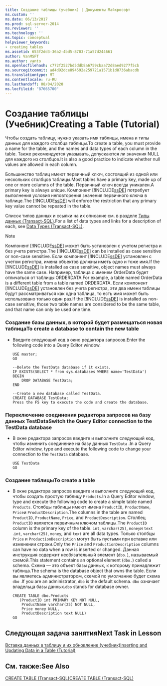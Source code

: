 ```yaml
---
title: Создание таблицы (учебник) | Документы Майкрософт
ms.custom: ''
ms.date: 06/13/2017
ms.prod: sql-server-2014
ms.reviewer: ''
ms.technology: ''
ms.topic: conceptual
helpviewer_keywords:
- creating tables
ms.assetid: 653f2dd3-36a2-4bd5-8703-71a57d244661
author: VanMSFT
ms.author: vanto
ms.openlocfilehash: c772f2527bd5ddb8a6759cbaa72d8aed9277f5cb
ms.sourcegitcommit: ad4d92dce894592a259721a1571b1d8736abacdb
ms.translationtype: MT
ms.contentlocale: ru-RU
ms.lasthandoff: 08/04/2020
ms.locfileid: "87665700"
---
```

# <a name="creating-a-table-tutorial"></a><span data-ttu-id="814dd-102">Создание таблицы (Учебник)</span><span class="sxs-lookup"><span data-stu-id="814dd-102">Creating a Table (Tutorial)</span></span>
  <span data-ttu-id="814dd-103">Чтобы создать таблицу, нужно указать имя таблицы, имена и типы данных для каждого столбца таблицы.</span><span class="sxs-lookup"><span data-stu-id="814dd-103">To create a table, you must provide a name for the table, and the names and data types of each column in the table.</span></span> <span data-ttu-id="814dd-104">Также рекомендуется указывать, допускаются ли значения NULL для каждого из столбцов.</span><span class="sxs-lookup"><span data-stu-id="814dd-104">It is also a good practice to indicate whether null values are allowed in each column.</span></span>  
  
 <span data-ttu-id="814dd-105">Большинство таблиц имеют первичный ключ, состоящий из одной или нескольких столбцов таблицы.</span><span class="sxs-lookup"><span data-stu-id="814dd-105">Most tables have a primary key, made up of one or more columns of the table.</span></span> <span data-ttu-id="814dd-106">Первичный ключ всегда уникален.</span><span class="sxs-lookup"><span data-stu-id="814dd-106">A primary key is always unique.</span></span> <span data-ttu-id="814dd-107">Компонент [!INCLUDE[ssDE](../includes/ssde-md.md)] потребует выполнения условия неповторения значения первичного ключа в таблице.</span><span class="sxs-lookup"><span data-stu-id="814dd-107">The [!INCLUDE[ssDE](../includes/ssde-md.md)] will enforce the restriction that any primary key value cannot be repeated in the table.</span></span>  
  
 <span data-ttu-id="814dd-108">Список типов данных и ссылки на их описание см. в разделе [Типы данных (Transact-SQL)](/sql/t-sql/data-types/data-types-transact-sql).</span><span class="sxs-lookup"><span data-stu-id="814dd-108">For a list of data types and links for a description of each, see [Data Types &#40;Transact-SQL&#41;](/sql/t-sql/data-types/data-types-transact-sql).</span></span>  
  
> [!NOTE]  
>  <span data-ttu-id="814dd-109">Компонент [!INCLUDE[ssDE](../includes/ssde-md.md)] может быть установлен с учетом регистра и без учета регистра.</span><span class="sxs-lookup"><span data-stu-id="814dd-109">The [!INCLUDE[ssDE](../includes/ssde-md.md)] can be installed as case sensitive or non-case sensitive.</span></span> <span data-ttu-id="814dd-110">Если компонент [!INCLUDE[ssDE](../includes/ssde-md.md)] установлен с учетом регистра, имена объектов должны иметь одно и тоже имя.</span><span class="sxs-lookup"><span data-stu-id="814dd-110">If the [!INCLUDE[ssDE](../includes/ssde-md.md)] is installed as case sensitive, object names must always have the same case.</span></span> <span data-ttu-id="814dd-111">Например, таблица с именем OrderData будет отличаться от таблицы ORDERDATA.</span><span class="sxs-lookup"><span data-stu-id="814dd-111">For example, a table named OrderData is a different table from a table named ORDERDATA.</span></span> <span data-ttu-id="814dd-112">Если компонент [!INCLUDE[ssDE](../includes/ssde-md.md)] установлен без учета регистра, эти два имени таблицы будут рассматриваться как одна таблица, то есть имя может быть использовано только один раз.</span><span class="sxs-lookup"><span data-stu-id="814dd-112">If the [!INCLUDE[ssDE](../includes/ssde-md.md)] is installed as non-case sensitive, those two table names are considered to be the same table, and that name can only be used one time.</span></span>  
  
### <a name="to-create-a-database-to-contain-the-new-table"></a><span data-ttu-id="814dd-113">Создание базы данных, в которой будет размещаться новая таблица</span><span class="sxs-lookup"><span data-stu-id="814dd-113">To create a database to contain the new table</span></span>  
  
-   <span data-ttu-id="814dd-114">Введите следующий код в окно редактора запросов.</span><span class="sxs-lookup"><span data-stu-id="814dd-114">Enter the following code into a Query Editor window.</span></span>  
  
    ```  
    USE master;  
    GO  
  
    --Delete the TestData database if it exists.  
    IF EXISTS(SELECT * from sys.databases WHERE name='TestData')  
    BEGIN  
        DROP DATABASE TestData;  
    END  
  
    --Create a new database called TestData.  
    CREATE DATABASE TestData;  
    Press the F5 key to execute the code and create the database.  
    ```  
  
### <a name="switch-the-query-editor-connection-to-the-testdata-database"></a><span data-ttu-id="814dd-115">Переключение соединения редактора запросов на базу данных TestData</span><span class="sxs-lookup"><span data-stu-id="814dd-115">Switch the Query Editor connection to the TestData database</span></span>  
  
-   <span data-ttu-id="814dd-116">В окне редактора запросов введите и выполните следующий код, чтобы изменить соединение на базу данных `TestData` .</span><span class="sxs-lookup"><span data-stu-id="814dd-116">In a Query Editor window, type and execute the following code to change your connection to the `TestData` database.</span></span>  
  
    ```  
    USE TestData  
    GO  
    ```  
  
### <a name="to-create-a-table"></a><span data-ttu-id="814dd-117">Создание таблицы</span><span class="sxs-lookup"><span data-stu-id="814dd-117">To create a table</span></span>  
  
-   <span data-ttu-id="814dd-118">В окне редактора запросов введите и выполните следующий код, чтобы создать простую таблицу `Products`.</span><span class="sxs-lookup"><span data-stu-id="814dd-118">In a Query Editor window, type and execute the following code to create a simple table named `Products`.</span></span> <span data-ttu-id="814dd-119">Столбцы таблицы имеют имена `ProductID`, `ProductName`, `Price`и `ProductDescription`.</span><span class="sxs-lookup"><span data-stu-id="814dd-119">The columns in the table are named `ProductID`, `ProductName`, `Price`, and `ProductDescription`.</span></span> <span data-ttu-id="814dd-120">Столбец `ProductID` является первичным ключом таблицы.</span><span class="sxs-lookup"><span data-stu-id="814dd-120">The `ProductID` column is the primary key of the table.</span></span> <span data-ttu-id="814dd-121">`int`, `varchar(25)`, `money`и `text` .</span><span class="sxs-lookup"><span data-stu-id="814dd-121">`int`, `varchar(25)`, `money`, and `text` are all data types.</span></span> <span data-ttu-id="814dd-122">Только столбцы `Price` и `ProductionDescription` могут быть пустыми при вставке или изменении строки.</span><span class="sxs-lookup"><span data-stu-id="814dd-122">Only the `Price` and `ProductionDescription` columns can have no data when a row is inserted or changed.</span></span> <span data-ttu-id="814dd-123">Данная инструкция содержит необязательный элемент (`dbo.`), называемый схемой.</span><span class="sxs-lookup"><span data-stu-id="814dd-123">This statement contains an optional element (`dbo.`) called a schema.</span></span> <span data-ttu-id="814dd-124">Схема — это объект базы данных, к которому принадлежит таблица.</span><span class="sxs-lookup"><span data-stu-id="814dd-124">The schema is the database object that owns the table.</span></span> <span data-ttu-id="814dd-125">Если вы являетесь администратором, схемой по умолчанию будет схема `dbo` .</span><span class="sxs-lookup"><span data-stu-id="814dd-125">If you are an administrator, `dbo` is the default schema.</span></span> <span data-ttu-id="814dd-126">`dbo` означает владельца базы данных.</span><span class="sxs-lookup"><span data-stu-id="814dd-126">`dbo` stands for database owner.</span></span>  
  
    ```  
    CREATE TABLE dbo.Products  
       (ProductID int PRIMARY KEY NOT NULL,  
        ProductName varchar(25) NOT NULL,  
        Price money NULL,  
        ProductDescription text NULL)  
    GO  
    ```  
  
## <a name="next-task-in-lesson"></a><span data-ttu-id="814dd-127">Следующая задача занятия</span><span class="sxs-lookup"><span data-stu-id="814dd-127">Next Task in Lesson</span></span>  
 [<span data-ttu-id="814dd-128">Вставка данных в таблицу и их обновление (учебник)</span><span class="sxs-lookup"><span data-stu-id="814dd-128">Inserting and Updating Data in a Table &#40;Tutorial&#41;</span></span>](../t-sql/lesson-1-3-inserting-and-updating-data-in-a-table.md)  
  
## <a name="see-also"></a><span data-ttu-id="814dd-129">См. также:</span><span class="sxs-lookup"><span data-stu-id="814dd-129">See Also</span></span>  
 [<span data-ttu-id="814dd-130">CREATE TABLE (Transact-SQL)</span><span class="sxs-lookup"><span data-stu-id="814dd-130">CREATE TABLE &#40;Transact-SQL&#41;</span></span>](/sql/t-sql/statements/create-table-transact-sql)  
  
  
